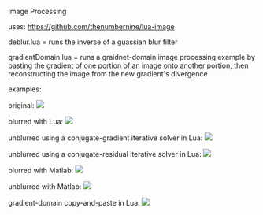 Image Processing

uses:
https://github.com/thenumbernine/lua-image

deblur.lua = runs the inverse of a guassian blur filter

gradientDomain.lua = runs a graidnet-domain image processing example by pasting the gradient of one portion of an image onto another portion, then reconstructing the image from the new gradient's divergence

examples:

original:
![](https://cdn.rawgit.com/thenumbernine/ImageProcessing/master/source.png)

blurred with Lua:
![](https://cdn.rawgit.com/thenumbernine/ImageProcessing/master/lua-blurred.png)

unblurred using a conjugate-gradient iterative solver in Lua:
![](https://cdn.rawgit.com/thenumbernine/ImageProcessing/master/lua-blurred-unblurred-cg.png)

unblurred using a conjugate-residual iterative solver in Lua:
![](https://cdn.rawgit.com/thenumbernine/ImageProcessing/master/lua-blurred-unblurred-cr.png)

blurred with Matlab:
![](https://cdn.rawgit.com/thenumbernine/ImageProcessing/master/matlab-blurred.png)

unblurred with Matlab:
![](https://cdn.rawgit.com/thenumbernine/ImageProcessing/master/matlab-blurred-unblurred.png)

gradient-domain copy-and-paste in Lua:
![](https://cdn.rawgit.com/thenumbernine/ImageProcessing/master/modified-restored.png)
